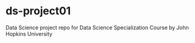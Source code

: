 # ds-project01
Data Science project repo for Data Science Specialization Course by John Hopkins University
